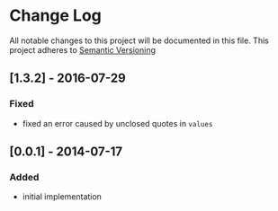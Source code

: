 # Change Log
All notable changes to this project will be documented in this file.
This project adheres to [Semantic Versioning](http://semver.org)

## [1.3.2] - 2016-07-29
### Fixed
- fixed an error caused by unclosed quotes in `values` 

## [0.0.1] - 2014-07-17
### Added
- initial implementation
